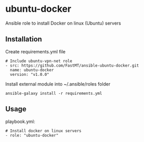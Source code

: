 # ubuntu-docker
Ansible role to install Docker on linux (Ubuntu) servers

## Installation

Create requirements.yml file

```
# Include ubuntu-vpn-net role
- src: https://github.com/FastMT/ansible-ubuntu-docker.git
  name: ubuntu-docker
  version: "v1.0.0"
```

Install external module into ~/.ansible/roles folder

```
ansible-galaxy install -r requirements.yml
```

## Usage

playbook.yml:

```
# Install docker on linux servers
- role: "ubuntu-docker"
```   

